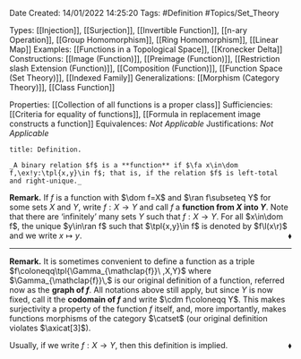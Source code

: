 <div class="topSpace"></div>

Date Created: 14/01/2022 14:25:20
Tags: #Definition #Topics/Set_Theory

Types: [[Injection]], [[Surjection]], [[Invertible Function]], [[n-ary Operation]], [[Group Homomorphism]], [[Ring Homomorphism]], [[Linear Map]]
Examples: [[Functions in a Topological Space]], [[Kronecker Delta]]
Constructions: [[Image (Function)]], [[Preimage (Function)]], [[Restriction slash Extension (Function)]], [[Composition (Function)]], [[Function Space (Set Theory)]], [[Indexed Family]]
Generalizations: [[Morphism (Category Theory)]], [[Class Function]]

Properties: [[Collection of all functions is a proper class]]
Sufficiencies: [[Criteria for equality of functions]], [[Formula in replacement image constructs a function]]
Equivalences: _Not Applicable_
Justifications: _Not Applicable_

``` ad-Definition
title: Definition.

_A binary relation $f$ is a **function** if $\fa x\in\dom f,\ex!y:\tpl{x,y}\in f$; that is, if the relation $f$ is left-total and right-unique._

```

**Remark.** If $f$ is a function with $\dom f=X$ and $\ran f\subseteq Y$ for some sets $X$ and $Y$, write $f:X\to Y$ and call $f$ a **function from $X$ into $Y$**. Note that there are $\textrm{`}$infinitely$\textrm{'}$ many sets $Y$ such that $f:X\to Y$. For all $x\in\dom f$, the unique $y\in\ran f$ such that $\tpl{x,y}\in f$ is denoted by $f\l(x\r)$ and we write $x\mapsto y$.<span style="float:right;">$\blacklozenge$</span>

---

**Remark.** It is sometimes convenient to define a function as a triple $f\coloneqq\tpl{\Gamma_{\mathclap{f}}\ ,X,Y}$ where $\Gamma_{\mathclap{f}}\,$ is our original definition of a function, referred now as the **graph of $f$**. All notations above still apply, but since $Y$ is now fixed, call it the **codomain of $f$** and write $\cdm f\coloneqq Y$. This makes surjectivity a property of the function $f$ itself, and, more importantly, makes functions morphisms of the category $\catset$ (our original definition violates $\axicat[3]$).

Usually, if we write $f:X\to Y$, then this definition is implied.<span style="float:right;">$\blacklozenge$</span>
